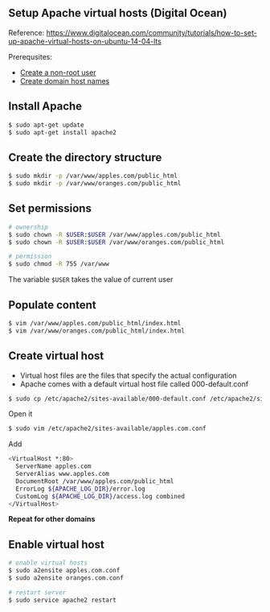 ## Setup Apache virtual hosts (Digital Ocean)

Reference: https://www.digitalocean.com/community/tutorials/how-to-set-up-apache-virtual-hosts-on-ubuntu-14-04-lts

Prerequsites:

- [Create a non-root user](https://www.digitalocean.com/community/tutorials/initial-server-setup-with-ubuntu-14-04)
- [Create domain host names](https://www.digitalocean.com/community/tutorials/how-to-set-up-a-host-name-with-digitalocean)


## Install Apache

```bash
$ sudo apt-get update
$ sudo apt-get install apache2
```

## Create the directory structure

```bash
$ sudo mkdir -p /var/www/apples.com/public_html
$ sudo mkdir -p /var/www/oranges.com/public_html
```

## Set permissions

```bash
# ownership
$ sudo chown -R $USER:$USER /var/www/apples.com/public_html
$ sudo chown -R $USER:$USER /var/www/oranges.com/public_html

# permission
$ sudo chmod -R 755 /var/www
```
The variable `$USER` takes the value of current user

## Populate content

```bash
$ vim /var/www/apples.com/public_html/index.html
$ vim /var/www/oranges.com/public_html/index.html
```

## Create virtual host

- Virtual host files are the files that specify the actual configuration
- Apache comes with a default virtual host file called 000-default.conf

```bash
$ sudo cp /etc/apache2/sites-available/000-default.conf /etc/apache2/sites-available/apples.com.conf
```

Open it

```bash
$ sudo vim /etc/apache2/sites-available/apples.com.conf
```

Add

```bash
<VirtualHost *:80>
  ServerName apples.com
  ServerAlias www.apples.com
  DocumentRoot /var/www/apples.com/public_html
  ErrorLog ${APACHE_LOG_DIR}/error.log
  CustomLog ${APACHE_LOG_DIR}/access.log combined
</VirtualHost>
```

**Repeat for other domains**

## Enable virtual host

```bash
# enable virtual hosts
$ sudo a2ensite apples.com.conf
$ sudo a2ensite oranges.com.conf

# restart server
$ sudo service apache2 restart
```

